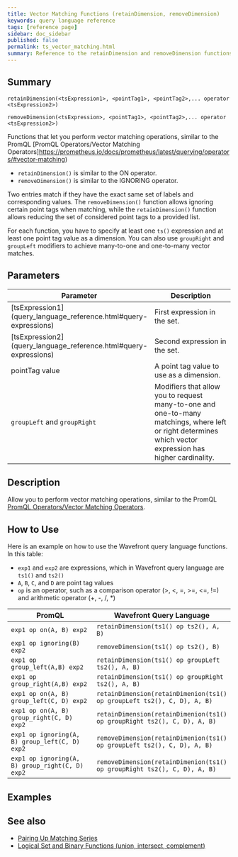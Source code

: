 ```yaml
---
title: Vector Matching Functions (retainDimension, removeDimension)
keywords: query language reference
tags: [reference page]
sidebar: doc_sidebar
published: false
permalink: ts_vector_matching.html
summary: Reference to the retainDimension and removeDimension functions
---
```

## Summary

```
retainDimension(<tsExpression1>, <pointTag1>, <pointTag2>,... operator <tsExpression2>)

removeDimension(<tsExpression>, <pointTag1>, <pointTag2>,... operator <tsExpression2>)

```

Functions that let you perform vector matching operations, similar to the PromQL [PromQL Operators/Vector Matching Operators]https://prometheus.io/docs/prometheus/latest/querying/operators/#vector-matching)

* `retainDimension()` is similar to the ON operator.
* `removeDimension()` is similar to the IGNORING operator.

Two entries match if they have the exact same set of labels and corresponding values. The `removeDimension()` function allows ignoring certain point tags when matching, while the `retainDimension()` function allows reducing the set of considered point tags to a provided list.

For each function, you have to specify at least one `ts()` expression and at least one point tag value as a dimension. You can also use `groupRight` and `groupLeft` modifiers to achieve many-to-one and one-to-many vector matches.


## Parameters

<table>
<tbody>
<thead>
<tr><th width="20%">Parameter</th><th width="80%">Description</th></tr>
</thead>
<tr>
<td markdown="span"> [tsExpression1](query_language_reference.html#query-expressions)</td>
<td>First expression in the set. </td>
</tr>
<tr>
<td markdown="span"> [tsExpression2](query_language_reference.html#query-expressions)</td>
<td>Second expression in the set. </td>
</tr>
<tr>
<td markdown="span">pointTag value</td>
<td>A point tag value to use as a dimension.</td>
</tr>
<tr>
<td markdown="span"><code>groupLeft</code> and <code>groupRight</code></td>
<td>Modifiers that allow you to request many-to-one and one-to-many matchings, where left or right determines which vector expression has higher cardinality.</td>
</tr>
</tbody>
</table>

## Description 

Allow you to perform vector matching operations, similar to the PromQL [PromQL Operators/Vector Matching Operators](https://prometheus.io/docs/prometheus/latest/querying/operators/#vector-matching).


## How to Use

Here is an example on how to use the Wavefront query language functions. In this table:

* `exp1` and `exp2` are expressions, which in Wavefront query language are `ts1()` and `ts2()`
* `A`, `B`, `C`, and `D` are point tag values
* `op` is an operator, such as a comparison operator (>, <, =, >=, <=, !=) and arithmetic operator (+, -, /, *)

<table>
<tbody>
<thead>
<tr><th width="40%">PromQL</th><th width="60%">Wavefront Query Language</th></tr>
</thead>
<tr>
<td><code>exp1 op on(A, B) exp2</code></td>
<td><code>retainDimension(ts1() op ts2(), A, B)</code></td>
</tr>
<tr>
<td><code>exp1 op ignoring(B) exp2</code></td>
<td><code>removeDimension(ts1() op ts2(), B)</code></td>
</tr>
<tr>
<td><code>exp1 op group_left(A,B) exp2</code></td>
<td><code>retainDimension(ts1() op groupLeft ts2(), A, B)</code></td>
</tr>
<tr>
<td><code>exp1 op group_right(A,B) exp2</code></td>
<td><code>retainDimension(ts1() op groupRight ts2(), A, B)</code></td>
</tr>
<tr>
<td><code>exp1 op on(A, B) group_left(C, D) exp2</code></td>
<td><code>retainDimension(retainDimenion(ts1() op groupLeft ts2(), C, D), A, B)</code></td>
</tr>
<tr>
<td><code>exp1 op on(A, B) group_right(C, D) exp2</code></td>
<td><code>retainDimension(retainDimenion(ts1() op groupRight ts2(), C, D), A, B)</code></td>
</tr>
<tr>
<td><code>exp1 op ignoring(A, B) group_left(C, D) exp2</code></td>
<td><code>removeDimension(retainDimenion(ts1() op groupLeft ts2(), C, D), A, B)</code></td>
</tr>
<tr>
<td><code>exp1 op ignoring(A, B) group_right(C, D) exp2</code></td>
<td><code>removeDimension(retainDimenion(ts1() op groupRight ts2(), C, D), A, B)</code></td>
</tr>
</tbody>
</table>

## Examples

## See also

* [Pairing Up Matching Series](query_language_series_matching.html)
* [Logical Set and Binary Functions (union, intersect, complement)](ts_logicalSet.html)
